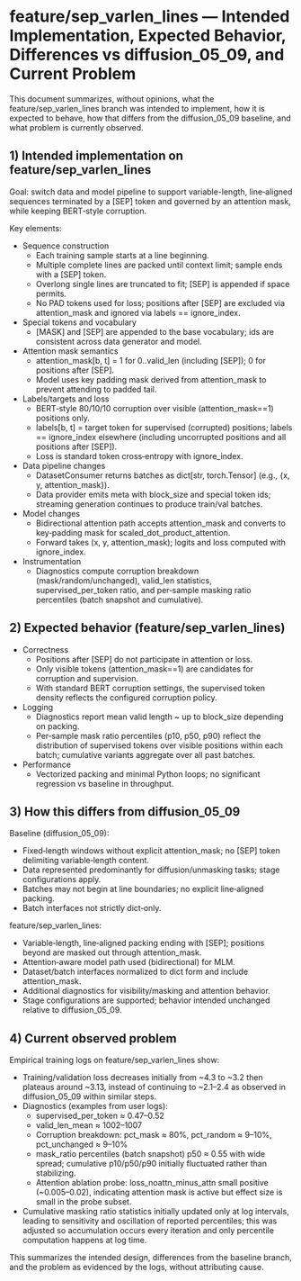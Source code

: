 # feature/sep_varlen_lines — Intended Implementation, Expected Behavior, Differences vs diffusion_05_09, and Current Problem

This document summarizes, without opinions, what the feature/sep_varlen_lines branch was intended to implement, how it is expected to behave, how that differs from the diffusion_05_09 baseline, and what problem is currently observed.

## 1) Intended implementation on feature/sep_varlen_lines

Goal: switch data and model pipeline to support variable-length, line‑aligned sequences terminated by a [SEP] token and governed by an attention mask, while keeping BERT‑style corruption.

Key elements:
- Sequence construction
  - Each training sample starts at a line beginning.
  - Multiple complete lines are packed until context limit; sample ends with a [SEP] token.
  - Overlong single lines are truncated to fit; [SEP] is appended if space permits.
  - No PAD tokens used for loss; positions after [SEP] are excluded via attention_mask and ignored via labels == ignore_index.
- Special tokens and vocabulary
  - [MASK] and [SEP] are appended to the base vocabulary; ids are consistent across data generator and model.
- Attention mask semantics
  - attention_mask[b, t] = 1 for 0..valid_len (including [SEP]); 0 for positions after [SEP].
  - Model uses key padding mask derived from attention_mask to prevent attending to padded tail.
- Labels/targets and loss
  - BERT‑style 80/10/10 corruption over visible (attention_mask==1) positions only.
  - labels[b, t] = target token for supervised (corrupted) positions; labels == ignore_index elsewhere (including uncorrupted positions and all positions after [SEP]).
  - Loss is standard token cross‑entropy with ignore_index.
- Data pipeline changes
  - DatasetConsumer returns batches as dict[str, torch.Tensor] (e.g., {x, y, attention_mask}).
  - Data provider emits meta with block_size and special token ids; streaming generation continues to produce train/val batches.
- Model changes
  - Bidirectional attention path accepts attention_mask and converts to key‑padding mask for scaled_dot_product_attention.
  - Forward takes (x, y, attention_mask); logits and loss computed with ignore_index.
- Instrumentation
  - Diagnostics compute corruption breakdown (mask/random/unchanged), valid_len statistics, supervised_per_token ratio, and per‑sample masking ratio percentiles (batch snapshot and cumulative).

## 2) Expected behavior (feature/sep_varlen_lines)

- Correctness
  - Positions after [SEP] do not participate in attention or loss.
  - Only visible tokens (attention_mask==1) are candidates for corruption and supervision.
  - With standard BERT corruption settings, the supervised token density reflects the configured corruption policy.
- Logging
  - Diagnostics report mean valid length ~ up to block_size depending on packing.
  - Per‑sample mask ratio percentiles (p10, p50, p90) reflect the distribution of supervised tokens over visible positions within each batch; cumulative variants aggregate over all past batches.
- Performance
  - Vectorized packing and minimal Python loops; no significant regression vs baseline in throughput.

## 3) How this differs from diffusion_05_09

Baseline (diffusion_05_09):
- Fixed‑length windows without explicit attention_mask; no [SEP] token delimiting variable‑length content.
- Data represented predominantly for diffusion/unmasking tasks; stage configurations apply.
- Batches may not begin at line boundaries; no explicit line‑aligned packing.
- Batch interfaces not strictly dict‑only.

feature/sep_varlen_lines:
- Variable‑length, line‑aligned packing ending with [SEP]; positions beyond are masked out through attention_mask.
- Attention‑aware model path used (bidirectional) for MLM.
- Dataset/batch interfaces normalized to dict form and include attention_mask.
- Additional diagnostics for visibility/masking and attention behavior.
- Stage configurations are supported; behavior intended unchanged relative to diffusion_05_09.


## 4) Current observed problem

Empirical training logs on feature/sep_varlen_lines show:
- Training/validation loss decreases initially from ~4.3 to ~3.2 then plateaus around ~3.13, instead of continuing to ~2.1–2.4 as observed in diffusion_05_09 within similar steps.
- Diagnostics (examples from user logs):
  - supervised_per_token ≈ 0.47–0.52
  - valid_len_mean ≈ 1002–1007
  - Corruption breakdown: pct_mask ≈ 80%, pct_random ≈ 9–10%, pct_unchanged ≈ 9–10%
  - mask_ratio percentiles (batch snapshot) p50 ≈ 0.55 with wide spread; cumulative p10/p50/p90 initially fluctuated rather than stabilizing.
  - Attention ablation probe: loss_noattn_minus_attn small positive (~0.005–0.02), indicating attention mask is active but effect size is small in the probe subset.
- Cumulative masking ratio statistics initially updated only at log intervals, leading to sensitivity and oscillation of reported percentiles; this was adjusted so accumulation occurs every iteration and only percentile computation happens at log time.

This summarizes the intended design, differences from the baseline branch, and the problem as evidenced by the logs, without attributing cause.

